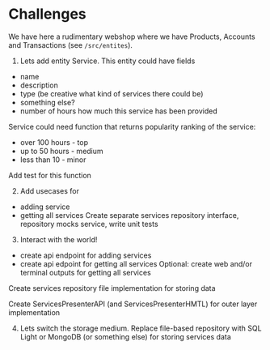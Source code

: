 
# Challenges

We have here a rudimentary webshop where we have Products, Accounts and Transactions (see `/src/entites`). 

1. Lets add entity Service. This entity could have fields
- name
- description
- type (be creative what kind of services there could be)
- something else?
- number of hours how much this service has been provided

Service could need function that returns popularity ranking of the service:
- over 100 hours - top
- up to 50 hours - medium
- less than 10 - minor

Add test for this function

2. Add usecases for 
- adding service
- getting all services
Create separate services repository interface, repository mocks service, write unit tests 

3. Interact with the world!
- create api endpoint for adding services
- create api edpoint for getting all services
Optional: create web and/or terminal outputs for getting all services

Create services repository file implementation for storing data

Create ServicesPresenterAPI (and ServicesPresenterHMTL) for outer layer implementation

4. Lets switch the storage medium. Replace file-based repository with SQL Light or MongoDB (or something else) for storing services data

